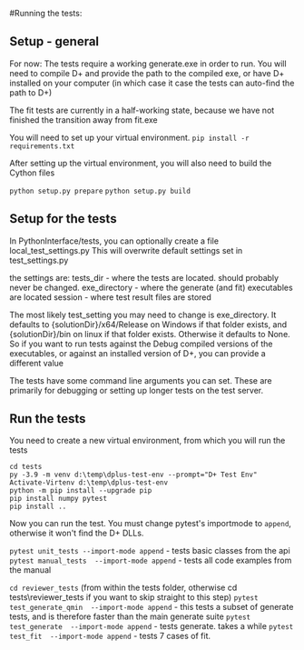 #Running the tests:

## Setup - general

For now: The tests require a working generate.exe in order to run. 
You will need to compile D+ and provide the path to the compiled exe, or have D+ installed on your computer 
(in which case it case the tests can auto-find the path to D+)

The fit tests are currently in a half-working state, because we have not finished the transition away from fit.exe

You will need to set up your virtual environment.
`pip install -r requirements.txt`

After setting up the virtual environment, you will also need to build the Cython files

`python setup.py prepare`
`python setup.py build`

## Setup for the tests

In PythonInterface/tests, you can optionally create a file local_test_settings.py
This will overwrite default settings set in test_settings.py

the settings are:
tests_dir - where the tests are located. should probably never be changed.
exe_directory - where the generate (and fit) executables are located
session - where test result files are stored

The most likely test_setting you may need to change is exe_directory. 
It defaults to {solutionDir}/x64/Release on Windows if that folder exists, and {solutionDir}/bin on linux if that folder exists.
Otherwise it defaults to None.
So if you want to run tests against the Debug compiled versions of the executables, or against an installed version of D+, you can provide a different value

The tests have some command line arguments you can set. These are primarily for debugging or setting up longer tests on the test server.

## Run the tests
You need to create a new virtual environment, from which you will run the tests

```
cd tests
py -3.9 -m venv d:\temp\dplus-test-env --prompt="D+ Test Env"
Activate-Virtenv d:\temp\dplus-test-env
python -m pip install --upgrade pip
pip install numpy pytest
pip install ..
```

Now you can run the test. You must change pytest's importmode to `append`, otherwise it won't find the D+ DLLs.

`pytest unit_tests --import-mode append`  - tests basic classes from the api
`pytest manual_tests  --import-mode append`  - tests all code examples from the manual

`cd reviewer_tests` (from within the tests folder, otherwise cd tests\reviewer_tests if you want to skip straight to this step)
`pytest test_generate_qmin  --import-mode append` - this tests a subset of generate tests, and is therefore faster than the main generate suite
`pytest test_generate  --import-mode append` - tests generate. takes a while
`pytest test_fit  --import-mode append` - tests 7 cases of fit. 

